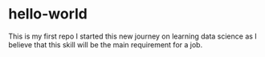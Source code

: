 # hello-world
This is my first repo
I started this new journey on learning data science as I believe that this skill will be the main requirement for a job.
